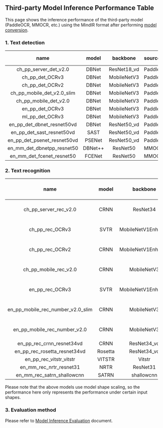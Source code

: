 ## Third-party Model Inference Performance Table

This page shows the inference performance of the third-party model (PaddleOCR, MMOCR, etc.) using the MindIR
format after performing [model conversion](convert_tutorial.md).

### 1. Text detection

|            name             |  model  |  backbone   | source    | test data | recall | precision | f-score |
|:---------------------------:|:-------:|:-----------:|:----------|:---------:|:------:|:---------:|:-------:|
|    ch_pp_server_det_v2.0    |  DBNet  | ResNet18_vd | PaddleOCR |   MLT17   | 0.3637 |  0.6340   | 0.4622  |
|       ch_pp_det_OCRv3       |  DBNet  | MobileNetV3 | PaddleOCR |   MLT17   | 0.2557 |  0.5021   | 0.3389  |
|       ch_pp_det_OCRv2       |  DBNet  | MobileNetV3 | PaddleOCR |   MLT17   | 0.3258 |  0.6318   | 0.4299  |
| ch_pp_mobile_det_v2.0_slim  |  DBNet  | MobileNetV3 | PaddleOCR |   MLT17   | 0.2346 |  0.4868   | 0.3166  |
|    ch_pp_mobile_det_v2.0    |  DBNet  | MobileNetV3 | PaddleOCR |   MLT17   | 0.2403 |  0.4597   | 0.3156  |
|       en_pp_det_OCRv3       |  DBNet  | MobileNetV3 | PaddleOCR |   IC15    | 0.3866 |  0.4630   | 0.4214  |
|       ml_pp_det_OCRv3       |  DBNet  | MobileNetV3 | PaddleOCR |   MLT17   | 0.5992 |  0.7348   | 0.6601  |
| en_pp_det_dbnet_resnet50vd  |  DBNet  | ResNet50_vd | PaddleOCR |   IC15    | 0.8281 |  0.7716   | 0.7989  |
|  en_pp_det_sast_resnet50vd  |  SAST   | ResNet50_vd | PaddleOCR |   IC15    | 0.7463 |  0.9043   | 0.8177  |
| en_pp_det_psenet_resnet50vd | PSENet  | ResNet50_vd | PaddleOCR |   IC15    | 0.7664 |  0.8463   | 0.8044  |
| en_mm_det_dbnetpp_resnet50  | DBNet++ |  ResNet50   | MMOCR     |   IC15    | 0.8387 |  0.7900   | 0.8136  |
|  en_mm_det_fcenet_resnet50  | FCENet  |  ResNet50   | MMOCR     |   IC15    | 0.8681 |  0.8074   | 0.8367  |

### 2. Text recognition

|               name                |  model  |      backbone      |  source   |      test data       | accuracy | norm edit distance |
|:---------------------------------:|:-------:|:------------------:|:---------:|:--------------------:|:--------:|:------------------:|
|       ch_pp_server_rec_v2.0       |  CRNN   |      ResNet34      | PaddleOCR | MLT17 (only Chinese) |  0.4991  |       0.7411       |
|          ch_pp_rec_OCRv3          |  SVTR   | MobileNetV1Enhance | PaddleOCR | MLT17 (only Chinese) |  0.4991  |       0.7535       |
|          ch_pp_rec_OCRv2          |  CRNN   | MobileNetV1Enhance | PaddleOCR | MLT17 (only Chinese) |  0.4459  |       0.7036       |
|       ch_pp_mobile_rec_v2.0       |  CRNN   |    MobileNetV3     | PaddleOCR | MLT17 (only Chinese) |  0.2459  |       0.4878       |
|          en_pp_rec_OCRv3          |  SVTR   | MobileNetV1Enhance | PaddleOCR | MLT17 (only English) |  0.7964  |       0.8854       |
| en_pp_mobile_rec_number_v2.0_slim |  CRNN   |    MobileNetV3     | PaddleOCR | MLT17 (only English) |  0.0164  |       0.0657       |
|   en_pp_mobile_rec_number_v2.0    |  CRNN   |    MobileNetV3     | PaddleOCR | MLT17 (only English) |  0.4304  |       0.5944       |
|     en_pp_rec_crnn_resnet34vd     |  CRNN   |    ResNet34_vd     | PaddleOCR |         IC15         |  0.6635  |       0.8392       |
|   en_pp_rec_rosetta_resnet34vd    | Rosetta |    ResNet34_vd     | PaddleOCR |         IC15         |  0.6428  |       0.8321       |
|      en_pp_rec_vitstr_vitstr      | VITSTR  |       Vitstr       | PaddleOCR |         IC15         |  0.6842  |       0.8578       |
|      en_mm_rec_nrtr_resnet31      |  NRTR   |      ResNet31      |   MMOCR   |         IC15         |  0.6726  |       0.8574       |
|    en_mm_rec_satrn_shallowcnn     |  SATRN  |     shallowcnn     |   MMOCR   |         IC15         |  0.7352  |       0.8887       |

Please note that the above models use model shape scaling, so the performance here only represents the performance under
certain input shapes.

### 3. Evaluation method

Please refer to [Model Inference Evaluation](model_evaluation.md) document.
